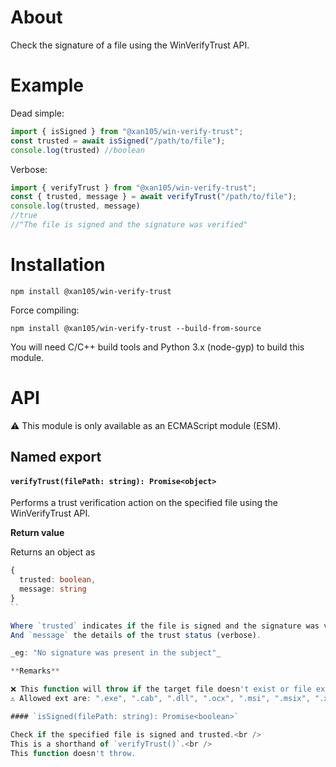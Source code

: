 About
=====

Check the signature of a file using the WinVerifyTrust API.

Example
=======

Dead simple:

```js
import { isSigned } from "@xan105/win-verify-trust";
const trusted = await isSigned("/path/to/file");
console.log(trusted) //boolean
```

Verbose:

```js
import { verifyTrust } from "@xan105/win-verify-trust";
const { trusted, message } = await verifyTrust("/path/to/file");
console.log(trusted, message) 
//true
//"The file is signed and the signature was verified"
```

Installation
============

```
npm install @xan105/win-verify-trust
```

Force compiling:
```
npm install @xan105/win-verify-trust --build-from-source
```

You will need C/C++ build tools and Python 3.x (node-gyp) to build this module.<br />

API
===

⚠️ This module is only available as an ECMAScript module (ESM).

## Named export

#### `verifyTrust(filePath: string): Promise<object>`

Performs a trust verification action on the specified file using the WinVerifyTrust API.

**Return value**

Returns an object as

```ts
{
  trusted: boolean,
  message: string
}
``

Where `trusted` indicates if the file is signed and the signature was verified.<br/>
And `message` the details of the trust status (verbose).

_eg: "No signature was present in the subject"_

**Remarks**

❌ This function will throw if the target file doesn't exist or file ext isn't allowed.<br/>
⚠️ Allowed ext are: ".exe", ".cab", ".dll", ".ocx", ".msi", ".msix", ".xpi", ".ps1".

#### `isSigned(filePath: string): Promise<boolean>`

Check if the specified file is signed and trusted.<br />
This is a shorthand of `verifyTrust()`.<br />
This function doesn't throw.